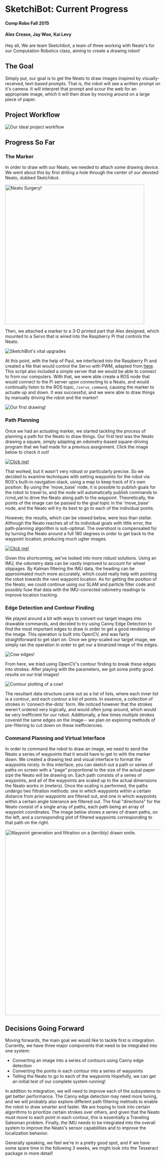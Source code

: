 # SketchiBot: Current Progress
#### Comp Robo Fall 2015
#### Alex Crease, Jay Woo, Kai Levy

Hey all,
We are team Sketchibot, a team of three working with Neato's for our Computation Robotics class, aiming to create a drawing robot!

## The Goal
Simply put, our goal is to get the Neato to draw images inspired by visually-received, text-based prompts. That is, the robot will see a written prompt on it's camera. It will interpret that prompt and scour the web for an appropriate image, which it will then draw by moving around on a large piece of paper.

## Project Workflow

![Our ideal project workflow](../images/project_workflow.png)

## Progress So Far

### The Marker
In order to draw with our Neato, we needed to attach some drawing device. We went about this by first drilling a hole through the center of our devoted Neato, dubbed Sketchibot.

<img src="../images/surgery.jpg" alt="Neato Surgery!" width="450">

Then, we attached a marker to a 3-D printed part that Alex designed, which mounted to a Servo that is wired into the Raspberry Pi that controls the Neato.

![SketchiBot's vital upgrades](../images/neato_marker.JPG)

At this point, with the help of Paul, we interfaced into the Raspberry Pi and created a file that would control the Servo with PWM, adapted from [here](http://www.toptechboy.com/raspberry-pi/raspberry-pi-lesson-28-controlling-a-servo-on-raspberry-pi-with-python/). This script also included a simple server that we would be able to connect to from our computers. With that, we were able create a ROS node that would connect to the Pi server upon connecting to a Neato, and would continually listen to the ROS topic, `/servo_command`, causing the marker to actuate up and down. It was successful, and we were able to draw things by manually driving the robot and the marker!

![Our first drawing!](../images/first_drawing.jpg)

### Path Planning
Once we had an actuating marker, we started tackling the process of planning a path for the Neato to draw things. Our first test was the Neato drawing a square, simply adapting an odometry-based square-driving program that we had made for a previous assignment. Click the image below to check it out!

[![Click me!](http://img.youtube.com/vi/3kpEW2YwMAc/0.jpg)](https://www.youtube.com/watch?v=3kpEW2YwMAc)

That worked, but it wasn't very robust or particularly precise. So we decided to examine techniques with setting waypoints for the robot via ROS's built-in navigation stack, using a map to keep track of it's own position. By using the 'move_base' node, it is possible to publish goals for the robot to travel to, and the node will automatically publish commands to /cmd_vel to drive the Neato along path to the waypoint. Theoretically, the points of the image can be passed to the goal topic in the 'move_base' node, and the Neato will try its best to go to each of the individual points.

However, the results, which can be viewed below, were less than stellar. Although the Neato reaches all of its individual goals with little error, the path-planning algorithm is sub-optimal. The overshoot is compensated for by turning the Neato around a full 180 degrees in order to get back to the waypoint location, producing much uglier images.

[![Click me!](http://img.youtube.com/vi/yITSF0bupNE/0.jpg)](https://www.youtube.com/watch?v=yITSF0bupNE)

Given this shortcoming, we've looked into more robust solutions. Using an IMU, the odometry data can be vastly improved to account for wheel slippages. By Kalman filtering the IMU data, the heading can be approximated much more accurately, which could really help with pointing the robot towards the next waypoint location. As for getting the position of the Neato, we could continue using our SLAM and particle filter code and possibly fuse that data with the IMU-corrected odometry readings to improve location tracking.

### Edge Detection and Contour Finding
We played around a bit with ways to convert our target images into drawable commands, and decided to try using Canny Edge Detection to find the most important edges to draw in order to get a good rendering of the image. This operation is built into OpenCV, and was fairly straightforward to get start on. Once we grey-scaled our target image, we simply ran the operation in order to get our a binarized image of the edges.

![Cow edges!](../images/cow_edges.png)

From here, we tried using OpenCV's contour finding to break these edges into strokes. After playing with the parameters, we got some pretty good results on our trial images!

![Contour plotting of a cow!](../images/cow_gif.gif)

The resultant data structure came out as a list of lists, where each inner list is a contour, and each contour a list of points. In essence, a collection of strokes in 'connect-the-dots' form. We noticed however that the strokes weren't ordered very logically, and would often jump around, which would be very inefficient for our robot. Additionally, a few times multiple strokes covered the same edges on the image-- we plan on exploring methods of pre-filtering to cut down on these inefficiencies.

### Command Planning and Virtual Interface

In order to command the robot to draw an image, we need to send the Neato a series of waypoints that it would have to get to with the marker down. We created a drawing test and visual interface to format the waypoints nicely. In this interface, you can sketch out a path or series of paths on screen with a "page" proportional to the size of the actual paper size the Neato will be drawing on. Each path consists of a series of waypoints, and all of the waypoints are scaled up to the actual dimensions the Neato works in (meters). Once the scaling is performed, the paths undergo two filtration methods: one in which waypoints within a certain distance from prior waypoints are filtered out, and one in which waypoints within a certain angle tolerance are filtered out. The final "directions" for the Neato consist of a single array of paths, each path being an array of waypoint coordinates. The image below shows a series of drawn paths, on the left, and a corresponding plot of filtered waypoints corresponding to that path on the right.

<img src="../images/smile2.png" alt="Waypoint generation and filtration on a (terribly) drawn smile." width="600">

## Decisions Going Forward
Moving forwards, the main goal we would like to tackle first is integration. Currently, we have three major components that need to be integrated into one system:
* Converting an image into a series of contours using Canny edge detection
* Converting the points in each contour into a series of waypoints
* Telling the Neato to go to each of the waypoints
Hopefully, we can get an initial test of our complete system running!

In addition to integration, we will need to improve each of the subsystems to get better performance. The Canny edge detection may need more tuning, and we will probably also explore different path filtering methods to enable the robot to draw smarter and faster. We are hoping to look into certain algorithms to prioritize certain strokes over others, and given that the Neato must move to each point in each contour, this is essentially a Traveling Salesman problem. Finally, the IMU needs to be integrated into the overall system to improve the Neato's sensor capabilities and to improve the localization behavior.

Generally speaking, we feel we're in a pretty good spot, and if we have some spare time in the following 3 weeks, we might look into the Tesseract package in more detail!
